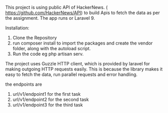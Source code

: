 This project is using public API of HackerNews. ( https://github.com/HackerNews/API) to build Apis to fetch the data as per the assignment.
The app runs or Laravel 9.

Installation:
1. Clone the Repository
2. run composer install to import the packages and create the vendor folder, along with the autoload script.
3. Run the code eg php artisan serv. 


The project uses Guzzle HTTP client, which is provided by laravel for making outgoing HTTP requests easily. This is because the library makes it easy to fetch the data, run parallel requests and error handling.



the endpoints are 
1. url/v1/endpoint1 for the first task
2. url/v1/endpoint2 for the second task
3. url/v1/endpoint3 for the third task



